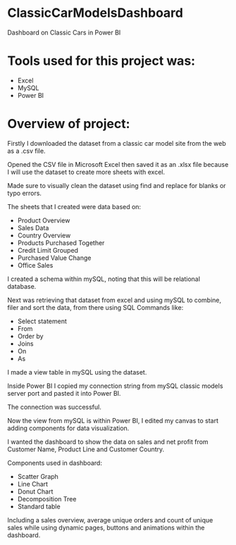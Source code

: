 # ClassicCarModelsDashboard
Dashboard on Classic Cars in Power BI 


# Tools used for this project was:

- Excel
- MySQL
- Power BI


# Overview of project:

Firstly I downloaded the dataset from a classic car model site from the web as a .csv file.

Opened the CSV file in Microsoft Excel then saved it as an .xlsx file because I will use the dataset to create more sheets with excel.

Made sure to visually clean the dataset using find and replace for blanks or typo errors. 

The sheets that I created were data based on:

- Product Overview
- Sales Data
- Country Overview
- Products Purchased Together
- Credit Limit Grouped
- Purchased Value Change
- Office Sales

I created a schema within mySQL, noting that this will be relational database. 

Next was retrieving that dataset from excel and using mySQL to combine, filer and sort the data, from there using SQL Commands like:

- Select statement
- From
- Order by
- Joins
- On
- As

I made a view table in mySQL using the dataset. 


Inside Power BI I copied my connection string from mySQL classic models server port and pasted it into Power BI. 

The connection was successful. 

 
Now the view from mySQL is within Power BI, I edited my canvas to start adding components for data visualization. 


I wanted the dashboard to show the data on sales and net profit from Customer Name, Product Line and Customer Country. 

Components used in dashboard:

- Scatter Graph
- Line Chart
- Donut Chart
- Decomposition Tree
- Standard table
  
Including a sales overview, average unique orders and count of unique sales while using dynamic pages, buttons and animations within the dashboard.

